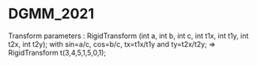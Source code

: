 # DGMM_2021
Transform parameters : 
RigidTransform (int a, int b, int c, int t1x, int t1y, int t2x, int t2y);
with sin=a/c, cos=b/c, tx=t1x/t1y and ty=t2x/t2y;
=> RigidTransform t(3,4,5,1,5,0,1);
